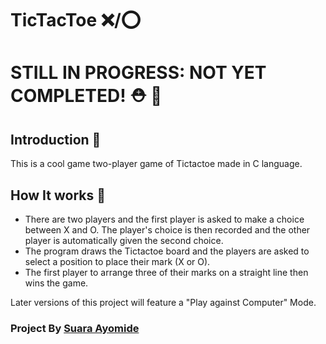 # TicTacToe  ❌/⭕

# STILL IN PROGRESS: NOT YET COMPLETED! ⛑️ 🔨


## Introduction :eyes: 
This is a cool game two-player game of Tictactoe made in C language.

## How It works :rocket:

* There are two players and the first player is asked to make a choice between X and O. The player's choice is then recorded and the other player is automatically given the second choice. 
* The program draws the Tictactoe board and the players are asked to select a position to place their mark (X or O).
* The first player to arrange three of their marks on a straight line then wins the game.

Later versions of this project will feature a "Play against Computer" Mode.

### Project By [Suara Ayomide](https://twitter.com/aysuarex)
